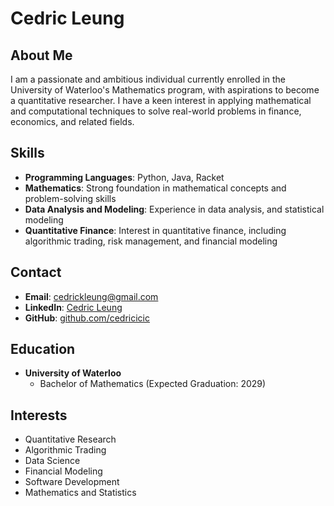 # Cedric Leung

## About Me
I am a passionate and ambitious individual currently enrolled in the University of Waterloo's Mathematics program, with aspirations to become a quantitative researcher. I have a keen interest in applying mathematical and computational techniques to solve real-world problems in finance, economics, and related fields.

## Skills
- **Programming Languages**: Python, Java, Racket
- **Mathematics**: Strong foundation in mathematical concepts and problem-solving skills
- **Data Analysis and Modeling**: Experience in data analysis, and statistical modeling
- **Quantitative Finance**: Interest in quantitative finance, including algorithmic trading, risk management, and financial modeling

## Contact
- **Email**: cedrickleung@gmail.com
- **LinkedIn**: [Cedric Leung](https://www.linkedin.com/in/cedric-leung-38637029a/)
- **GitHub**: [github.com/cedricicic](https://github.com/cedricicic)

## Education
- **University of Waterloo**
  - Bachelor of Mathematics (Expected Graduation: 2029)

## Interests
- Quantitative Research
- Algorithmic Trading
- Data Science
- Financial Modeling
- Software Development
- Mathematics and Statistics
